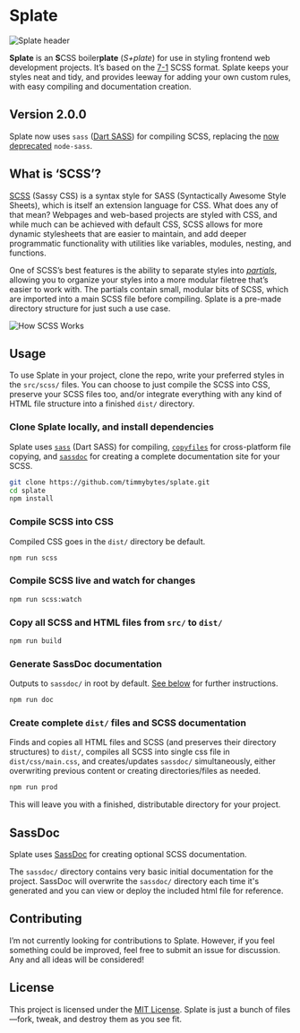 # Splate

![Splate header](./readme-images/splate.png)

**Splate** is an **S**CSS boiler**plate** (*S+plate*) for use in styling frontend web development projects. It’s based on the [7-1](https://sass-guidelin.es/) SCSS format. Splate keeps your styles neat and tidy, and provides leeway for adding your own custom rules, with easy compiling and documentation creation.

## Version 2.0.0

Splate now uses `sass` ([Dart SASS](https://www.npmjs.com/package/sass)) for compiling SCSS, replacing the [now deprecated](https://sass-lang.com/blog/libsass-is-deprecated) `node-sass`.

## What is ‘SCSS’?

[SCSS](https://sass-lang.com/documentation/syntax) (Sassy CSS) is a syntax style for SASS (Syntactically Awesome Style Sheets), which is itself an extension language for CSS. What does any of that mean? Webpages and web-based projects are styled with CSS, and while much can be achieved with default CSS, SCSS allows for more dynamic stylesheets that are easier to maintain, and add deeper programmatic functionality with utilities like variables, modules, nesting, and functions.

One of SCSS’s best features is the ability to separate styles into [_partials_](https://sass-lang.com/guide#topic-4#), allowing you to organize your styles into a more modular filetree that’s easier to work with. The partials contain small, modular bits of SCSS, which are imported into a main SCSS file before compiling. Splate is a pre-made directory structure for just such a use case.

![How SCSS Works](./readme-images/scss-color.png)

## Usage

To use Splate in your project, clone the repo, write your preferred styles in the `src/scss/` files. You can choose to just compile the SCSS into CSS, preserve your SCSS files too, and/or integrate everything with any kind of HTML file structure into a finished `dist/` directory.

### Clone Splate locally, and install dependencies

Splate uses [`sass`](https://www.npmjs.com/package/sass) (Dart SASS) for compiling, [`copyfiles`](https://www.npmjs.com/package/copyfiles) for cross-platform file copying, and [`sassdoc`](https://www.npmjs.com/package/sassdoc) for creating a complete documentation site for your SCSS.

```sh
git clone https://github.com/timmybytes/splate.git
cd splate
npm install
```

### Compile SCSS into CSS

Compiled CSS goes in the `dist/` directory be default.

```sh
npm run scss
```

### Compile SCSS live and watch for changes

```sh
npm run scss:watch
```

### Copy all SCSS and HTML files from `src/` to `dist/`

```sh
npm run build
```

### Generate SassDoc documentation

Outputs to `sassdoc/` in root by default. [See below](##SassDoc) for further instructions.

```sh
npm run doc
```

### Create complete `dist/` files and SCSS documentation

Finds and copies all HTML files and SCSS (and preserves their directory structures) to `dist/`, compiles all SCSS into single css file in `dist/css/main.css`, and creates/updates `sassdoc/` simultaneously, either overwriting previous content or creating directories/files as needed.

```sh
npm run prod
```

This will leave you with a finished, distributable directory for your project.

<!--
### Deploy to GitHub Pages

Optionally, you can use Splate to build an entire site and deploy it to GitHub Pages.
-->

## SassDoc

Splate uses [SassDoc](http://sassdoc.com/) for creating optional SCSS documentation.

The `sassdoc/` directory contains very basic initial documentation for the project. SassDoc will overwrite the `sassdoc/` directory each time it's generated and you can view or deploy the included html file for reference.

<!--
### Optional Deployment

If you'd like to deploy your SassDoc site live, you can use `sassdocify` to deploy to GitHub Pages.
-->

## Contributing

I’m not currently looking for contributions to Splate. However, if you feel something could be improved, feel free to submit an issue for discussion. Any and all ideas will be considered!

## License

This project is licensed under the [MIT License](./LICENSE.md). Splate is just a bunch of files—fork, tweak, and destroy them as you see fit.
